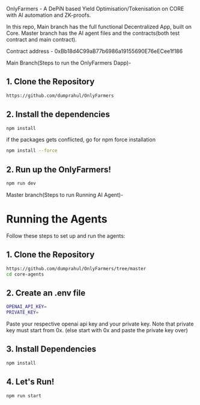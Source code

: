 OnlyFarmers - A DePiN based Yield Optimisation/Tokenisation on CORE with AI automation and ZK-proofs.

In this repo, Main branch has the full functional Decentralized App, built on Core.
Master branch has the AI agent files and the contracts(both test contract and main contract).

Contract address - 0xBb18d4C99aB77b6986a19155690E76eECee1f186

Main Branch(Steps to run the OnlyFarmers Dapp)-



## 1. Clone the Repository

```bash
https://github.com/dumprahul/OnlyFarmers
```

## 2. Install the dependencies

```bash
npm install
```

if the packages gets conflicted, go for npm force installation

```bash
npm install --force
```

## 2. Run up the OnlyFarmers!

```bash
npm run dev
```

Master branch(Steps to run Running AI Agent)-

# Running the Agents

Follow these steps to set up and run the agents:

## 1. Clone the Repository

```bash
https://github.com/dumprahul/OnlyFarmers/tree/master
cd core-agents
```

## 2. Create an .env file

```bash
OPENAI_API_KEY=
PRIVATE_KEY=
```

Paste your respective openai api key and your private key. Note that private key must start from 0x. (else start with 0x and paste the private key over)

## 3. Install Dependencies

```bash
npm install
```

## 4. Let's Run!

```bash
npm run start
```

